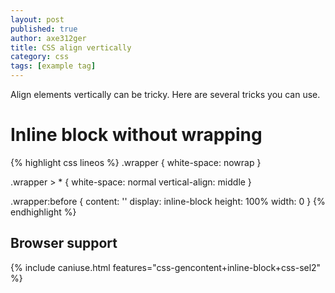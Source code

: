 ```yaml
---
layout: post
published: true
author: axe312ger
title: CSS align vertically
category: css
tags: [example tag]
---
```


Align elements vertically can be tricky. Here are several tricks you can use.

# Inline block without wrapping
{% highlight css lineos %}
.wrapper {
  white-space: nowrap
}

.wrapper > * {
  white-space: normal
  vertical-align: middle
}

.wrapper:before {
  content: ''
  display: inline-block
  height: 100%
  width: 0
}
{% endhighlight %}

## Browser support

{% include caniuse.html features="css-gencontent+inline-block+css-sel2" %}
